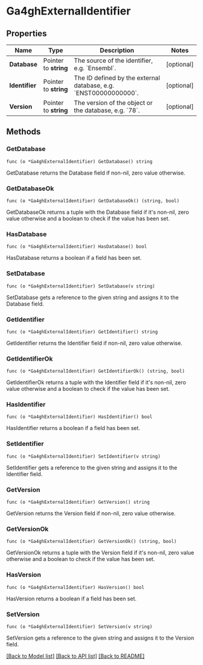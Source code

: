 # Ga4ghExternalIdentifier

## Properties

Name | Type | Description | Notes
------------ | ------------- | ------------- | -------------
**Database** | Pointer to **string** | The source of the identifier, e.g. &#x60;Ensembl&#x60;. | [optional] 
**Identifier** | Pointer to **string** | The ID defined by the external database, e.g. &#x60;ENST00000000000&#x60;. | [optional] 
**Version** | Pointer to **string** | The version of the object or the database, e.g. &#x60;78&#x60;. | [optional] 

## Methods

### GetDatabase

`func (o *Ga4ghExternalIdentifier) GetDatabase() string`

GetDatabase returns the Database field if non-nil, zero value otherwise.

### GetDatabaseOk

`func (o *Ga4ghExternalIdentifier) GetDatabaseOk() (string, bool)`

GetDatabaseOk returns a tuple with the Database field if it's non-nil, zero value otherwise
and a boolean to check if the value has been set.

### HasDatabase

`func (o *Ga4ghExternalIdentifier) HasDatabase() bool`

HasDatabase returns a boolean if a field has been set.

### SetDatabase

`func (o *Ga4ghExternalIdentifier) SetDatabase(v string)`

SetDatabase gets a reference to the given string and assigns it to the Database field.

### GetIdentifier

`func (o *Ga4ghExternalIdentifier) GetIdentifier() string`

GetIdentifier returns the Identifier field if non-nil, zero value otherwise.

### GetIdentifierOk

`func (o *Ga4ghExternalIdentifier) GetIdentifierOk() (string, bool)`

GetIdentifierOk returns a tuple with the Identifier field if it's non-nil, zero value otherwise
and a boolean to check if the value has been set.

### HasIdentifier

`func (o *Ga4ghExternalIdentifier) HasIdentifier() bool`

HasIdentifier returns a boolean if a field has been set.

### SetIdentifier

`func (o *Ga4ghExternalIdentifier) SetIdentifier(v string)`

SetIdentifier gets a reference to the given string and assigns it to the Identifier field.

### GetVersion

`func (o *Ga4ghExternalIdentifier) GetVersion() string`

GetVersion returns the Version field if non-nil, zero value otherwise.

### GetVersionOk

`func (o *Ga4ghExternalIdentifier) GetVersionOk() (string, bool)`

GetVersionOk returns a tuple with the Version field if it's non-nil, zero value otherwise
and a boolean to check if the value has been set.

### HasVersion

`func (o *Ga4ghExternalIdentifier) HasVersion() bool`

HasVersion returns a boolean if a field has been set.

### SetVersion

`func (o *Ga4ghExternalIdentifier) SetVersion(v string)`

SetVersion gets a reference to the given string and assigns it to the Version field.


[[Back to Model list]](../README.md#documentation-for-models) [[Back to API list]](../README.md#documentation-for-api-endpoints) [[Back to README]](../README.md)



